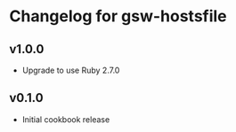 # Changelog for gsw-hostsfile

## v1.0.0

* Upgrade to use Ruby 2.7.0

## v0.1.0

* Initial cookbook release
